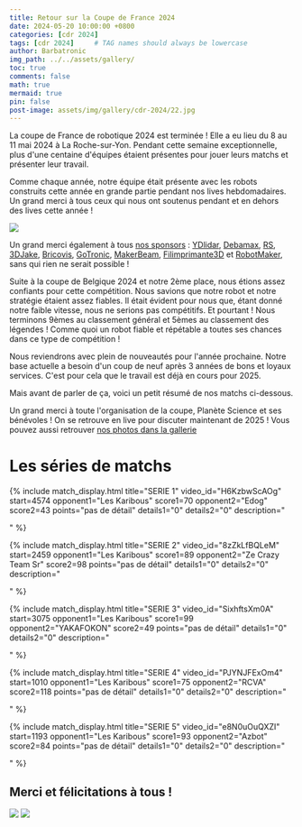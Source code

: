 ```yaml
---
title: Retour sur la Coupe de France 2024
date: 2024-05-20 10:00:00 +0800
categories: [cdr 2024]
tags: [cdr 2024]     # TAG names should always be lowercase
author: Barbatronic
img_path: ../../assets/gallery/
toc: true
comments: false
math: true
mermaid: true
pin: false
post-image: assets/img/gallery/cdr-2024/22.jpg
---
```


La coupe de France de robotique 2024 est terminée ! Elle a eu lieu du 8 au 11 mai 2024 à La Roche-sur-Yon. Pendant cette semaine exceptionnelle, plus d'une centaine d'équipes étaient présentes pour jouer leurs matchs et présenter leur travail.

Comme chaque année, notre équipe était présente avec les robots construits cette année en grande partie pendant nos lives hebdomadaires. Un grand merci à tous ceux qui nous ont soutenus pendant et en dehors des lives cette année !

![](../../assets/img/gallery/cdr-2024/2.jpg)

Un grand merci également à tous [nos sponsors](https://leskaribous.fr/sponsors/) : [YDlidar](https://www.ydlidar.com), [Debamax](https://debamax.com/fr/), [RS](https://fr.rs-online.com/web/), [3DJake](https://www.3djake.fr), [Bricovis](https://www.bricovis.fr), [GoTronic](https://www.gotronic.fr), [MakerBeam](https://www.makerbeam.com), [Filimprimante3D](https://www.filimprimante3d.fr) et [RobotMaker](https://www.robot-maker.com), sans qui rien ne serait possible !

Suite à la coupe de Belgique 2024 et notre 2ème place, nous étions assez confiants pour cette compétition. Nous savions que notre robot et notre stratégie étaient assez fiables. Il était évident pour nous que, étant donné notre faible vitesse, nous ne serions pas compétitifs. Et pourtant ! Nous terminons 9èmes au classement général et 5èmes au classement des légendes ! Comme quoi un robot fiable et répétable a toutes ses chances dans ce type de compétition !

Nous reviendrons avec plein de nouveautés pour l'année prochaine. Notre base actuelle a besoin d'un coup de neuf après 3 années de bons et loyaux services. C'est pour cela que le travail est déjà en cours pour 2025.

Mais avant de parler de ça, voici un petit résumé de nos matchs ci-dessous.

Un grand merci à toute l'organisation de la coupe, Planète Science et ses bénévoles ! On se retrouve en live pour discuter maintenant de 2025 ! Vous pouvez aussi retrouver [nos photos dans la gallerie](../../galleries/cdr-2024/)

# Les séries de matchs

{% include match_display.html 
title="SERIE 1" 
video_id="H6KzbwScAOg" 
start=4574
opponent1="Les Karibous" 
score1=70
opponent2="Edog" 
score2=43 
points="pas de détail"
details1="0"
details2="0"
description="

" 
%}

{% include match_display.html 
title="SERIE 2" 
video_id="8zZkLfBQLeM" 
start=2459
opponent1="Les Karibous" 
score1=89
opponent2="Ze Crazy Team Sr" 
score2=98 
points="pas de détail"
details1="0"
details2="0"
description="

" 
%}

{% include match_display.html 
title="SERIE 3" 
video_id="SixhftsXm0A" 
start=3075
opponent1="Les Karibous" 
score1=99
opponent2="YAKAFOKON" 
score2=49 
points="pas de détail"
details1="0"
details2="0"
description="

" 
%}

{% include match_display.html 
title="SERIE 4" 
video_id="PJYNJFExOm4" 
start=1010
opponent1="Les Karibous" 
score1=75
opponent2="RCVA" 
score2=118 
points="pas de détail"
details1="0"
details2="0"
description="

" 
%}

{% include match_display.html 
title="SERIE 5" 
video_id="e8N0uOuQXZI" 
start=1193
opponent1="Les Karibous" 
score1=93
opponent2="Azbot" 
score2=84 
points="pas de détail"
details1="0"
details2="0"
description="

" 
%}

## Merci et félicitations à tous !

![](../../assets/img/gallery/cdr-2024/22.jpg)
![](../../assets/img/gallery/cdr-2024/21.jpg)